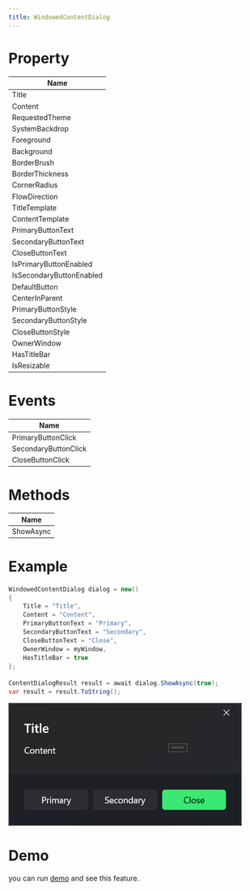 ```yaml
---
title: WindowedContentDialog
---
```


# Property

|Name|
|-|
|Title|
|Content|
|RequestedTheme|
|SystemBackdrop|
|Foreground|
|Background|
|BorderBrush|
|BorderThickness|
|CornerRadius|
|FlowDirection|
|TitleTemplate|
|ContentTemplate|
|PrimaryButtonText|
|SecondaryButtonText|
|CloseButtonText|
|IsPrimaryButtonEnabled|
|IsSecondaryButtonEnabled|
|DefaultButton|
|CenterInParent|
|PrimaryButtonStyle|
|SecondaryButtonStyle|
|CloseButtonStyle|
|OwnerWindow|
|HasTitleBar|
|IsResizable|

# Events

|Name|
|-|
|PrimaryButtonClick|
|SecondaryButtonClick|
|CloseButtonClick|

# Methods

|Name|
|-|
|ShowAsync|

# Example

```cs
WindowedContentDialog dialog = new()
{
    Title = "Title",
    Content = "Content",
    PrimaryButtonText = "Primary",
    SecondaryButtonText = "Secondary",
    CloseButtonText = "Close",
    OwnerWindow = myWindow,
    HasTitleBar = true
};

ContentDialogResult result = await dialog.ShowAsync(true);
var result = result.ToString();
```

![DevWinUI](https://raw.githubusercontent.com/ghost1372/DevWinUI-Resources/refs/heads/main/DevWinUI-Docs/WindowedContentDialog.png)

# Demo
you can run [demo](https://github.com/Ghost1372/DevWinUI) and see this feature.
